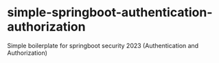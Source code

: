 # simple-springboot-authentication-authorization
Simple boilerplate for springboot security 2023 (Authentication and Authorization)
